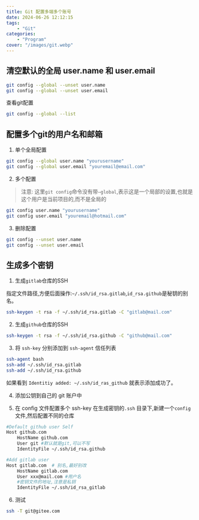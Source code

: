 ```yaml
---
title: Git 配置多端多个账号
date: 2024-06-26 12:12:15
tags: 
    - "Git"
categories:
    - "Program"
cover: "/images/git.webp"
---
```


## 清空默认的全局 user.name 和 user.email

```sh
git config --global --unset user.name
git config --global --unset user.email
```

查看git配置

```sh
git config --global --list
```

## 配置多个git的用户名和邮箱

1. 单个全局配置

```sh
git config --global user.name "yourusername"
git config --global user.email "youremail@email.com"
```
2. 多个配置

> 注意: 这里`git config`命令没有带`—global`,表示这是一个局部的设置,也就是这个用户是当前项目的,而不是全局的

```sh
git config user.name "yourusername"
git config user.email "youremail@hotmail.com"
```

3. 删除配置

```sh
git config --unset user.name
git config --unset user.email
```

## 生成多个密钥


1. 生成`gitlab`仓库的SSH

指定文件路径,方便后面操作:`~/.ssh/id_rsa.gitlab`,`id_rsa.github`是秘钥的别名。

```sh
ssh-keygen -t rsa -f ~/.ssh/id_rsa.gitlab -C "gitlab@mail.com"
```

2. 生成`github`仓库的SSH

```sh
ssh-keygen -t rsa -f ~/.ssh/id_rsa.github -C "github@mail.com"
```
3. 将 `ssh-key` 分别添加到 `ssh-agent` 信任列表

```sh
ssh-agent bash
ssh-add ~/.ssh/id_rsa.gitlab
ssh-add ~/.ssh/id_rsa.github
```
如果看到 `Identitiy added: ~/.ssh/id_ras_github` 就表示添加成功了。

4. 添加公钥到自己的 git 账户中

5. 在 config 文件配置多个 ssh-key
在生成密钥的`.ssh` 目录下,新建一个`config`文件,然后配置不同的仓库

```sh
#Default github user Self
Host github.com
    HostName github.com
    User git #默认就是git,可以不写
    IdentityFile ~/.ssh/id_rsa.github

#Add gitlab user 
Host gitlab.com  # 别名,最好别改
    HostName gitlab.com
    User xxx@mail.com #用户名
	#密钥文件的地址,注意是私钥
	IdentityFile ~/.ssh/id_rsa_gitlab
```

6. 测试
```sh
ssh -T git@gitee.com
```